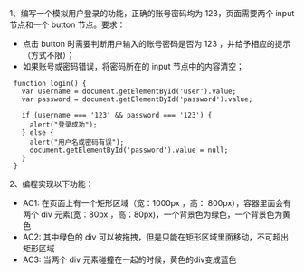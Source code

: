 1、编写一个模拟用户登录的功能，正确的账号密码均为 123，页面需要两个 input 节点和一个 button 节点。要求：

- 点击 button 时需要判断用户输入的账号密码是否为 123 ，并给予相应的提示（方式不限）；
- 如果账号或密码错误，将密码所在的 input 节点中的内容清空；

 ```
  function login() {
    var username = document.getElementById('user').value;
    var password = document.getElementById('password').value;
    
    if (username === '123' && password === '123') {
      alert("登录成功");
    } else {
      alert("用户名或密码有误");
      document.getElementById('password').value = null;
    }
  }
 ```

  2、编程实现以下功能：

- AC1: 在页面上有一个矩形区域（宽：1000px ，高： 800px），容器里面会有两个 div 元素(宽：80px ，高：80px)，一个背景色为绿色，一个背景色为黄色
- AC2: 其中绿色的 div 可以被拖拽，但是只能在矩形区域里面移动，不可超出矩形区域
- AC3: 当两个 div 元素碰撞在一起的时候，黄色的div变成蓝色